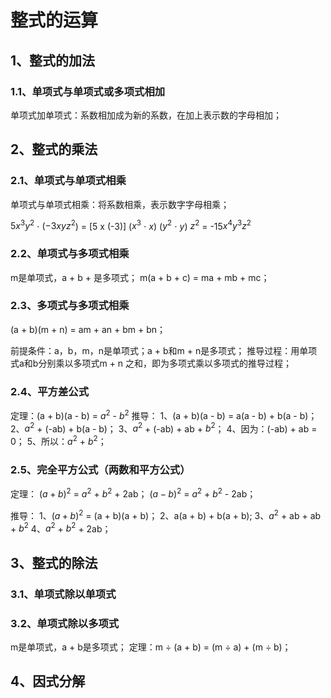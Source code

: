 # 整式的运算
## 1、整式的加法
### 1.1、单项式与单项式或多项式相加
单项式加单项式：系数相加成为新的系数，在加上表示数的字母相加；

## 2、整式的乘法
### 2.1、单项式与单项式相乘
单项式与单项式相乘：将系数相乘，表示数字字母相乘；

$5x^{3}y^{2}$ $\cdot$ ($-3xyz^2$) = [5 x (-3)] ($x^{3}$ $\cdot$ $x$) ($y^{2}$ $\cdot$ $y$) $z^{2}$ = -15$x^{4}y^{3}z^{2}$

### 2.2、单项式与多项式相乘
m是单项式，a + b + 是多项式；
m(a + b + c) = ma + mb + mc；

### 2.3、多项式与多项式相乘
(a + b)(m + n) = am + an + bm + bn；

前提条件：a，b，m，n是单项式；a + b和m + n是多项式；
推导过程：用单项式a和b分别乘以多项式m + n 之和，即为多项式乘以多项式的推导过程；

### 2.4、平方差公式
定理：(a + b)(a - b) = $a^{2}$ - $b^{2}$
推导：
1、(a + b)(a - b) = a(a - b) + b(a - b)；
2、$a^{2}$ + (-ab) + b(a - b)；
3、$a^{2}$ + (-ab) + ab + $b^{2}$；
4、因为：(-ab) + ab = 0；
5、所以：$a^{2}$ + $b^{2}$；

### 2.5、完全平方公式（两数和平方公式）
定理：
$(a + b)^{2}$ = $a^{2}$ + $b^{2}$ + 2ab；
$(a - b)^{2}$ = $a^{2}$ + $b^{2}$ - 2ab；

推导：
1、$(a + b)^{2}$ = (a + b)(a + b)；
2、a(a + b) + b(a + b);
3、$a^{2}$ + ab + ab + $b^{2}$
4、$a^{2}$ + $b^{2}$ + 2ab；

## 3、整式的除法
### 3.1、单项式除以单项式

### 3.2、单项式除以多项式
m是单项式，a + b是多项式；
定理：m $\div$ (a + b) = (m $\div$ a) + (m $\div$ b)；

## 4、因式分解
